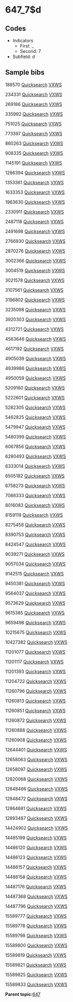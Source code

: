 # 647\_7$d

## Codes

-   Indicators
    -   First: \_
    -   Second: 7
-   Subfield: d

## Sample bibs

188570 [Quicksearch](https://search.library.yale.edu/catalog/188570) [VXWS](http://prodorbis.library.yale.edu:7014/vxws/GetHoldingsService?bibId=188570)

234331 [Quicksearch](https://search.library.yale.edu/catalog/234331) [VXWS](http://prodorbis.library.yale.edu:7014/vxws/GetHoldingsService?bibId=234331)

269186 [Quicksearch](https://search.library.yale.edu/catalog/269186) [VXWS](http://prodorbis.library.yale.edu:7014/vxws/GetHoldingsService?bibId=269186)

335992 [Quicksearch](https://search.library.yale.edu/catalog/335992) [VXWS](http://prodorbis.library.yale.edu:7014/vxws/GetHoldingsService?bibId=335992)

751025 [Quicksearch](https://search.library.yale.edu/catalog/751025) [VXWS](http://prodorbis.library.yale.edu:7014/vxws/GetHoldingsService?bibId=751025)

773397 [Quicksearch](https://search.library.yale.edu/catalog/773397) [VXWS](http://prodorbis.library.yale.edu:7014/vxws/GetHoldingsService?bibId=773397)

860263 [Quicksearch](https://search.library.yale.edu/catalog/860263) [VXWS](http://prodorbis.library.yale.edu:7014/vxws/GetHoldingsService?bibId=860263)

908335 [Quicksearch](https://search.library.yale.edu/catalog/908335) [VXWS](http://prodorbis.library.yale.edu:7014/vxws/GetHoldingsService?bibId=908335)

1145191 [Quicksearch](https://search.library.yale.edu/catalog/1145191) [VXWS](http://prodorbis.library.yale.edu:7014/vxws/GetHoldingsService?bibId=1145191)

1286394 [Quicksearch](https://search.library.yale.edu/catalog/1286394) [VXWS](http://prodorbis.library.yale.edu:7014/vxws/GetHoldingsService?bibId=1286394)

1353361 [Quicksearch](https://search.library.yale.edu/catalog/1353361) [VXWS](http://prodorbis.library.yale.edu:7014/vxws/GetHoldingsService?bibId=1353361)

1633353 [Quicksearch](https://search.library.yale.edu/catalog/1633353) [VXWS](http://prodorbis.library.yale.edu:7014/vxws/GetHoldingsService?bibId=1633353)

1963630 [Quicksearch](https://search.library.yale.edu/catalog/1963630) [VXWS](http://prodorbis.library.yale.edu:7014/vxws/GetHoldingsService?bibId=1963630)

2330911 [Quicksearch](https://search.library.yale.edu/catalog/2330911) [VXWS](http://prodorbis.library.yale.edu:7014/vxws/GetHoldingsService?bibId=2330911)

2487118 [Quicksearch](https://search.library.yale.edu/catalog/2487118) [VXWS](http://prodorbis.library.yale.edu:7014/vxws/GetHoldingsService?bibId=2487118)

2491698 [Quicksearch](https://search.library.yale.edu/catalog/2491698) [VXWS](http://prodorbis.library.yale.edu:7014/vxws/GetHoldingsService?bibId=2491698)

2766930 [Quicksearch](https://search.library.yale.edu/catalog/2766930) [VXWS](http://prodorbis.library.yale.edu:7014/vxws/GetHoldingsService?bibId=2766930)

2870276 [Quicksearch](https://search.library.yale.edu/catalog/2870276) [VXWS](http://prodorbis.library.yale.edu:7014/vxws/GetHoldingsService?bibId=2870276)

3002366 [Quicksearch](https://search.library.yale.edu/catalog/3002366) [VXWS](http://prodorbis.library.yale.edu:7014/vxws/GetHoldingsService?bibId=3002366)

3004519 [Quicksearch](https://search.library.yale.edu/catalog/3004519) [VXWS](http://prodorbis.library.yale.edu:7014/vxws/GetHoldingsService?bibId=3004519)

3021578 [Quicksearch](https://search.library.yale.edu/catalog/3021578) [VXWS](http://prodorbis.library.yale.edu:7014/vxws/GetHoldingsService?bibId=3021578)

3107561 [Quicksearch](https://search.library.yale.edu/catalog/3107561) [VXWS](http://prodorbis.library.yale.edu:7014/vxws/GetHoldingsService?bibId=3107561)

3196802 [Quicksearch](https://search.library.yale.edu/catalog/3196802) [VXWS](http://prodorbis.library.yale.edu:7014/vxws/GetHoldingsService?bibId=3196802)

3235098 [Quicksearch](https://search.library.yale.edu/catalog/3235098) [VXWS](http://prodorbis.library.yale.edu:7014/vxws/GetHoldingsService?bibId=3235098)

3920303 [Quicksearch](https://search.library.yale.edu/catalog/3920303) [VXWS](http://prodorbis.library.yale.edu:7014/vxws/GetHoldingsService?bibId=3920303)

4312721 [Quicksearch](https://search.library.yale.edu/catalog/4312721) [VXWS](http://prodorbis.library.yale.edu:7014/vxws/GetHoldingsService?bibId=4312721)

4563646 [Quicksearch](https://search.library.yale.edu/catalog/4563646) [VXWS](http://prodorbis.library.yale.edu:7014/vxws/GetHoldingsService?bibId=4563646)

4617192 [Quicksearch](https://search.library.yale.edu/catalog/4617192) [VXWS](http://prodorbis.library.yale.edu:7014/vxws/GetHoldingsService?bibId=4617192)

4905039 [Quicksearch](https://search.library.yale.edu/catalog/4905039) [VXWS](http://prodorbis.library.yale.edu:7014/vxws/GetHoldingsService?bibId=4905039)

4939986 [Quicksearch](https://search.library.yale.edu/catalog/4939986) [VXWS](http://prodorbis.library.yale.edu:7014/vxws/GetHoldingsService?bibId=4939986)

4950059 [Quicksearch](https://search.library.yale.edu/catalog/4950059) [VXWS](http://prodorbis.library.yale.edu:7014/vxws/GetHoldingsService?bibId=4950059)

5209160 [Quicksearch](https://search.library.yale.edu/catalog/5209160) [VXWS](http://prodorbis.library.yale.edu:7014/vxws/GetHoldingsService?bibId=5209160)

5222601 [Quicksearch](https://search.library.yale.edu/catalog/5222601) [VXWS](http://prodorbis.library.yale.edu:7014/vxws/GetHoldingsService?bibId=5222601)

5282305 [Quicksearch](https://search.library.yale.edu/catalog/5282305) [VXWS](http://prodorbis.library.yale.edu:7014/vxws/GetHoldingsService?bibId=5282305)

5462825 [Quicksearch](https://search.library.yale.edu/catalog/5462825) [VXWS](http://prodorbis.library.yale.edu:7014/vxws/GetHoldingsService?bibId=5462825)

5479947 [Quicksearch](https://search.library.yale.edu/catalog/5479947) [VXWS](http://prodorbis.library.yale.edu:7014/vxws/GetHoldingsService?bibId=5479947)

5480399 [Quicksearch](https://search.library.yale.edu/catalog/5480399) [VXWS](http://prodorbis.library.yale.edu:7014/vxws/GetHoldingsService?bibId=5480399)

6067856 [Quicksearch](https://search.library.yale.edu/catalog/6067856) [VXWS](http://prodorbis.library.yale.edu:7014/vxws/GetHoldingsService?bibId=6067856)

6280493 [Quicksearch](https://search.library.yale.edu/catalog/6280493) [VXWS](http://prodorbis.library.yale.edu:7014/vxws/GetHoldingsService?bibId=6280493)

6333014 [Quicksearch](https://search.library.yale.edu/catalog/6333014) [VXWS](http://prodorbis.library.yale.edu:7014/vxws/GetHoldingsService?bibId=6333014)

6505182 [Quicksearch](https://search.library.yale.edu/catalog/6505182) [VXWS](http://prodorbis.library.yale.edu:7014/vxws/GetHoldingsService?bibId=6505182)

6758273 [Quicksearch](https://search.library.yale.edu/catalog/6758273) [VXWS](http://prodorbis.library.yale.edu:7014/vxws/GetHoldingsService?bibId=6758273)

7088333 [Quicksearch](https://search.library.yale.edu/catalog/7088333) [VXWS](http://prodorbis.library.yale.edu:7014/vxws/GetHoldingsService?bibId=7088333)

8016083 [Quicksearch](https://search.library.yale.edu/catalog/8016083) [VXWS](http://prodorbis.library.yale.edu:7014/vxws/GetHoldingsService?bibId=8016083)

8159119 [Quicksearch](https://search.library.yale.edu/catalog/8159119) [VXWS](http://prodorbis.library.yale.edu:7014/vxws/GetHoldingsService?bibId=8159119)

8275458 [Quicksearch](https://search.library.yale.edu/catalog/8275458) [VXWS](http://prodorbis.library.yale.edu:7014/vxws/GetHoldingsService?bibId=8275458)

8390753 [Quicksearch](https://search.library.yale.edu/catalog/8390753) [VXWS](http://prodorbis.library.yale.edu:7014/vxws/GetHoldingsService?bibId=8390753)

8424547 [Quicksearch](https://search.library.yale.edu/catalog/8424547) [VXWS](http://prodorbis.library.yale.edu:7014/vxws/GetHoldingsService?bibId=8424547)

9039271 [Quicksearch](https://search.library.yale.edu/catalog/9039271) [VXWS](http://prodorbis.library.yale.edu:7014/vxws/GetHoldingsService?bibId=9039271)

9057034 [Quicksearch](https://search.library.yale.edu/catalog/9057034) [VXWS](http://prodorbis.library.yale.edu:7014/vxws/GetHoldingsService?bibId=9057034)

9142515 [Quicksearch](https://search.library.yale.edu/catalog/9142515) [VXWS](http://prodorbis.library.yale.edu:7014/vxws/GetHoldingsService?bibId=9142515)

9450381 [Quicksearch](https://search.library.yale.edu/catalog/9450381) [VXWS](http://prodorbis.library.yale.edu:7014/vxws/GetHoldingsService?bibId=9450381)

9564037 [Quicksearch](https://search.library.yale.edu/catalog/9564037) [VXWS](http://prodorbis.library.yale.edu:7014/vxws/GetHoldingsService?bibId=9564037)

9573629 [Quicksearch](https://search.library.yale.edu/catalog/9573629) [VXWS](http://prodorbis.library.yale.edu:7014/vxws/GetHoldingsService?bibId=9573629)

9615385 [Quicksearch](https://search.library.yale.edu/catalog/9615385) [VXWS](http://prodorbis.library.yale.edu:7014/vxws/GetHoldingsService?bibId=9615385)

9659498 [Quicksearch](https://search.library.yale.edu/catalog/9659498) [VXWS](http://prodorbis.library.yale.edu:7014/vxws/GetHoldingsService?bibId=9659498)

10215675 [Quicksearch](https://search.library.yale.edu/catalog/10215675) [VXWS](http://prodorbis.library.yale.edu:7014/vxws/GetHoldingsService?bibId=10215675)

10427382 [Quicksearch](https://search.library.yale.edu/catalog/10427382) [VXWS](http://prodorbis.library.yale.edu:7014/vxws/GetHoldingsService?bibId=10427382)

11201077 [Quicksearch](https://search.library.yale.edu/catalog/11201077) [VXWS](http://prodorbis.library.yale.edu:7014/vxws/GetHoldingsService?bibId=11201077)

11201117 [Quicksearch](https://search.library.yale.edu/catalog/11201117) [VXWS](http://prodorbis.library.yale.edu:7014/vxws/GetHoldingsService?bibId=11201117)

11201393 [Quicksearch](https://search.library.yale.edu/catalog/11201393) [VXWS](http://prodorbis.library.yale.edu:7014/vxws/GetHoldingsService?bibId=11201393)

11204722 [Quicksearch](https://search.library.yale.edu/catalog/11204722) [VXWS](http://prodorbis.library.yale.edu:7014/vxws/GetHoldingsService?bibId=11204722)

11260796 [Quicksearch](https://search.library.yale.edu/catalog/11260796) [VXWS](http://prodorbis.library.yale.edu:7014/vxws/GetHoldingsService?bibId=11260796)

11260813 [Quicksearch](https://search.library.yale.edu/catalog/11260813) [VXWS](http://prodorbis.library.yale.edu:7014/vxws/GetHoldingsService?bibId=11260813)

11260851 [Quicksearch](https://search.library.yale.edu/catalog/11260851) [VXWS](http://prodorbis.library.yale.edu:7014/vxws/GetHoldingsService?bibId=11260851)

11260872 [Quicksearch](https://search.library.yale.edu/catalog/11260872) [VXWS](http://prodorbis.library.yale.edu:7014/vxws/GetHoldingsService?bibId=11260872)

11260888 [Quicksearch](https://search.library.yale.edu/catalog/11260888) [VXWS](http://prodorbis.library.yale.edu:7014/vxws/GetHoldingsService?bibId=11260888)

11260908 [Quicksearch](https://search.library.yale.edu/catalog/11260908) [VXWS](http://prodorbis.library.yale.edu:7014/vxws/GetHoldingsService?bibId=11260908)

12644401 [Quicksearch](https://search.library.yale.edu/catalog/12644401) [VXWS](http://prodorbis.library.yale.edu:7014/vxws/GetHoldingsService?bibId=12644401)

12658063 [Quicksearch](https://search.library.yale.edu/catalog/12658063) [VXWS](http://prodorbis.library.yale.edu:7014/vxws/GetHoldingsService?bibId=12658063)

12658097 [Quicksearch](https://search.library.yale.edu/catalog/12658097) [VXWS](http://prodorbis.library.yale.edu:7014/vxws/GetHoldingsService?bibId=12658097)

12820068 [Quicksearch](https://search.library.yale.edu/catalog/12820068) [VXWS](http://prodorbis.library.yale.edu:7014/vxws/GetHoldingsService?bibId=12820068)

12848466 [Quicksearch](https://search.library.yale.edu/catalog/12848466) [VXWS](http://prodorbis.library.yale.edu:7014/vxws/GetHoldingsService?bibId=12848466)

12848472 [Quicksearch](https://search.library.yale.edu/catalog/12848472) [VXWS](http://prodorbis.library.yale.edu:7014/vxws/GetHoldingsService?bibId=12848472)

12864681 [Quicksearch](https://search.library.yale.edu/catalog/12864681) [VXWS](http://prodorbis.library.yale.edu:7014/vxws/GetHoldingsService?bibId=12864681)

12893487 [Quicksearch](https://search.library.yale.edu/catalog/12893487) [VXWS](http://prodorbis.library.yale.edu:7014/vxws/GetHoldingsService?bibId=12893487)

14424902 [Quicksearch](https://search.library.yale.edu/catalog/14424902) [VXWS](http://prodorbis.library.yale.edu:7014/vxws/GetHoldingsService?bibId=14424902)

14485199 [Quicksearch](https://search.library.yale.edu/catalog/14485199) [VXWS](http://prodorbis.library.yale.edu:7014/vxws/GetHoldingsService?bibId=14485199)

14486120 [Quicksearch](https://search.library.yale.edu/catalog/14486120) [VXWS](http://prodorbis.library.yale.edu:7014/vxws/GetHoldingsService?bibId=14486120)

14486123 [Quicksearch](https://search.library.yale.edu/catalog/14486123) [VXWS](http://prodorbis.library.yale.edu:7014/vxws/GetHoldingsService?bibId=14486123)

14486157 [Quicksearch](https://search.library.yale.edu/catalog/14486157) [VXWS](http://prodorbis.library.yale.edu:7014/vxws/GetHoldingsService?bibId=14486157)

14486158 [Quicksearch](https://search.library.yale.edu/catalog/14486158) [VXWS](http://prodorbis.library.yale.edu:7014/vxws/GetHoldingsService?bibId=14486158)

14487176 [Quicksearch](https://search.library.yale.edu/catalog/14487176) [VXWS](http://prodorbis.library.yale.edu:7014/vxws/GetHoldingsService?bibId=14487176)

14487368 [Quicksearch](https://search.library.yale.edu/catalog/14487368) [VXWS](http://prodorbis.library.yale.edu:7014/vxws/GetHoldingsService?bibId=14487368)

14487796 [Quicksearch](https://search.library.yale.edu/catalog/14487796) [VXWS](http://prodorbis.library.yale.edu:7014/vxws/GetHoldingsService?bibId=14487796)

15589777 [Quicksearch](https://search.library.yale.edu/catalog/15589777) [VXWS](http://prodorbis.library.yale.edu:7014/vxws/GetHoldingsService?bibId=15589777)

15589778 [Quicksearch](https://search.library.yale.edu/catalog/15589778) [VXWS](http://prodorbis.library.yale.edu:7014/vxws/GetHoldingsService?bibId=15589778)

15589798 [Quicksearch](https://search.library.yale.edu/catalog/15589798) [VXWS](http://prodorbis.library.yale.edu:7014/vxws/GetHoldingsService?bibId=15589798)

15589800 [Quicksearch](https://search.library.yale.edu/catalog/15589800) [VXWS](http://prodorbis.library.yale.edu:7014/vxws/GetHoldingsService?bibId=15589800)

15589819 [Quicksearch](https://search.library.yale.edu/catalog/15589819) [VXWS](http://prodorbis.library.yale.edu:7014/vxws/GetHoldingsService?bibId=15589819)

15589821 [Quicksearch](https://search.library.yale.edu/catalog/15589821) [VXWS](http://prodorbis.library.yale.edu:7014/vxws/GetHoldingsService?bibId=15589821)

15589825 [Quicksearch](https://search.library.yale.edu/catalog/15589825) [VXWS](http://prodorbis.library.yale.edu:7014/vxws/GetHoldingsService?bibId=15589825)

15589833 [Quicksearch](https://search.library.yale.edu/catalog/15589833) [VXWS](http://prodorbis.library.yale.edu:7014/vxws/GetHoldingsService?bibId=15589833)

**Parent topic:**[647](../../tags/647/647.md)

